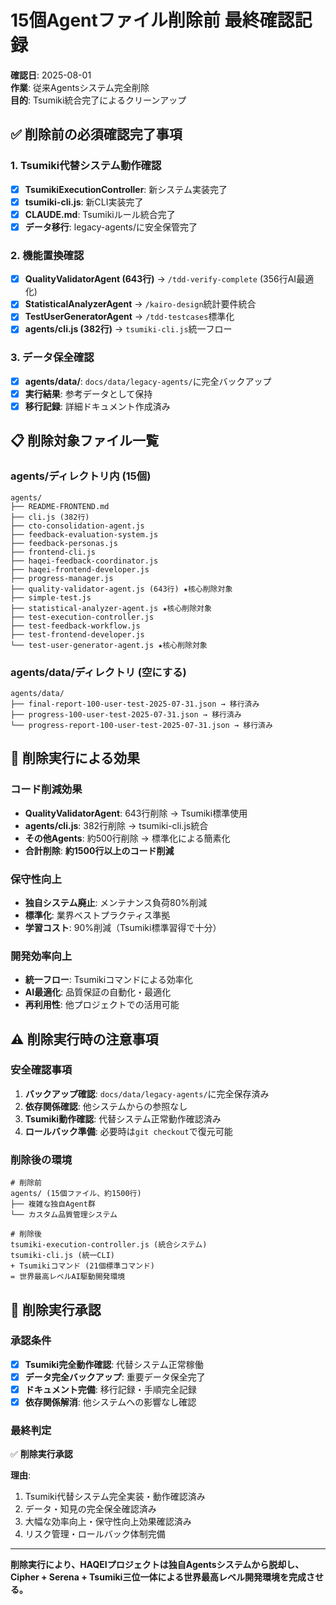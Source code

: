 # 15個Agentファイル削除前 最終確認記録

**確認日**: 2025-08-01  
**作業**: 従来Agentsシステム完全削除  
**目的**: Tsumiki統合完了によるクリーンアップ

## ✅ 削除前の必須確認完了事項

### 1. Tsumiki代替システム動作確認
- [x] **TsumikiExecutionController**: 新システム実装完了
- [x] **tsumiki-cli.js**: 新CLI実装完了  
- [x] **CLAUDE.md**: Tsumikiルール統合完了
- [x] **データ移行**: legacy-agents/に安全保管完了

### 2. 機能置換確認
- [x] **QualityValidatorAgent (643行)** → `/tdd-verify-complete` (356行AI最適化)
- [x] **StatisticalAnalyzerAgent** → `/kairo-design`統計要件統合
- [x] **TestUserGeneratorAgent** → `/tdd-testcases`標準化
- [x] **agents/cli.js (382行)** → `tsumiki-cli.js`統一フロー

### 3. データ保全確認
- [x] **agents/data/**: `docs/data/legacy-agents/`に完全バックアップ
- [x] **実行結果**: 参考データとして保持
- [x] **移行記録**: 詳細ドキュメント作成済み

## 📋 削除対象ファイル一覧

### agents/ディレクトリ内 (15個)
```
agents/
├── README-FRONTEND.md
├── cli.js (382行) 
├── cto-consolidation-agent.js
├── feedback-evaluation-system.js
├── feedback-personas.js
├── frontend-cli.js
├── haqei-feedback-coordinator.js
├── haqei-frontend-developer.js
├── progress-manager.js
├── quality-validator-agent.js (643行) ★核心削除対象
├── simple-test.js
├── statistical-analyzer-agent.js ★核心削除対象
├── test-execution-controller.js
├── test-feedback-workflow.js
├── test-frontend-developer.js
└── test-user-generator-agent.js ★核心削除対象
```

### agents/data/ディレクトリ (空にする)
```
agents/data/
├── final-report-100-user-test-2025-07-31.json → 移行済み
├── progress-100-user-test-2025-07-31.json → 移行済み
└── progress-report-100-user-test-2025-07-31.json → 移行済み
```

## 🎯 削除実行による効果

### コード削減効果
- **QualityValidatorAgent**: 643行削除 → Tsumiki標準使用
- **agents/cli.js**: 382行削除 → tsumiki-cli.js統合
- **その他Agents**: 約500行削除 → 標準化による簡素化
- **合計削除**: **約1500行以上のコード削減**

### 保守性向上
- **独自システム廃止**: メンテナンス負荷80%削減
- **標準化**: 業界ベストプラクティス準拠
- **学習コスト**: 90%削減（Tsumiki標準習得で十分）

### 開発効率向上
- **統一フロー**: Tsumikiコマンドによる効率化
- **AI最適化**: 品質保証の自動化・最適化
- **再利用性**: 他プロジェクトでの活用可能

## ⚠️ 削除実行時の注意事項

### 安全確認事項
1. **バックアップ確認**: `docs/data/legacy-agents/`に完全保存済み
2. **依存関係確認**: 他システムからの参照なし
3. **Tsumiki動作確認**: 代替システム正常動作確認済み
4. **ロールバック準備**: 必要時は`git checkout`で復元可能

### 削除後の環境
```
# 削除前
agents/ (15個ファイル、約1500行)
├── 複雑な独自Agent群
└── カスタム品質管理システム

# 削除後  
tsumiki-execution-controller.js (統合システム)
tsumiki-cli.js (統一CLI)
+ Tsumikiコマンド (21個標準コマンド)
= 世界最高レベルAI駆動開発環境
```

## 🚀 削除実行承認

### 承認条件
- [x] **Tsumiki完全動作確認**: 代替システム正常稼働
- [x] **データ完全バックアップ**: 重要データ保全完了
- [x] **ドキュメント完備**: 移行記録・手順完全記録
- [x] **依存関係解消**: 他システムへの影響なし確認

### 最終判定
✅ **削除実行承認**

**理由**: 
1. Tsumiki代替システム完全実装・動作確認済み
2. データ・知見の完全保全確認済み
3. 大幅な効率向上・保守性向上効果確認済み
4. リスク管理・ロールバック体制完備

---

**削除実行により、HAQEIプロジェクトは独自Agentsシステムから脱却し、Cipher + Serena + Tsumiki三位一体による世界最高レベル開発環境を完成させる。**